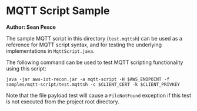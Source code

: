 # MQTT Script Sample  

**Author: Sean Pesce**  

The sample MQTT script in this directory (`test.mqttsh`) can be used as a reference for MQTT script syntax, and for testing the underlying implementations in `MqttScript.java`.  

The following command can be used to test MQTT scripting functionality using this script:

```
java -jar aws-iot-recon.jar -a mqtt-script -H $AWS_ENDPOINT -f samples/mqtt-script/test.mqttsh -c $CLIENT_CERT -k $CLIENT_PRIVKEY
```

Note that the file payload test will cause a `FileNotFound` exception if this test is not executed from the project root directory.  
